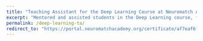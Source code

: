 ```yaml
---
title: "Teaching Assistant for the Deep Learning Course at Neuromatch Academy"
excerpt: "Mentored and assisted students in the Deep Learning course, focusing on subjects related to Natural Language Processing"
permalink: /deep-learning-ta/
redirect_to: "https://portal.neuromatchacademy.org/certificate/af7eaf6f-9654-4efb-b701-f50c815e3aad"
---
```

